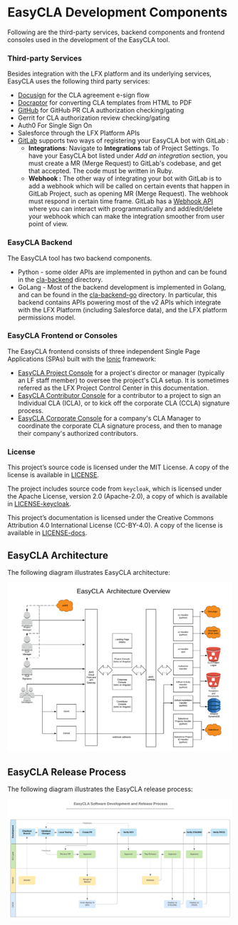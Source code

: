 # EasyCLA Development Components

Following are the third-party services, backend components and frontend consoles used in the development of the EasyCLA tool.

### Third-party Services <a id="third-party-services"></a>

Besides integration with the LFX platform and its underlying services, EasyCLA uses the following third party services:

* [Docusign](https://www.docusign.com/) for the CLA agreement e-sign flow
* [Docraptor](https://docraptor.com/) for converting CLA templates from HTML to PDF
* [GitHub](https://github.com/) for GitHub PR CLA authorization checking/gating
* Gerrit for CLA authorization review checking/gating  
* Auth0 For Single Sign On
* Salesforce through the LFX Platform APIs
* [GitLab](https://gitlab.com/) supports two ways of registering your EasyCLA bot with GitLab : 
  * **Integrations**: Navigate to **Integrations** tab of Project Settings. To have your EasyCLA bot listed under _Add an integration_ section, you must create a MR \(Merge Request\) to GitLab's codebase, and get that accepted. The code must be written in Ruby.
  * **Webhook :** The other way of integrating your bot with GitLab is to add a webhook which will be called on certain events that happen in GitLab Project, such as opening MR \(Merge Request\). The webhook must respond in certain time frame. GitLab has a [Webhook API](https://docs.gitlab.com/ce/api/projects.html#add-project-hook) where you can interact with programmatically and add/edit/delete your webhook which can make the integration smoother from user point of view.

### EasyCLA Backend <a id="cla-backend"></a>

The EasyCLA tool has two backend components.

* Python - some older APIs are implemented in python and can be found in the [cla-backend](https://github.com/communitybridge/easycla/tree/main/cla-backend) directory.
* GoLang - Most of the backend development is implemented in Golang, and can be found in the [cla-backend-go](https://github.com/communitybridge/easycla/tree/main/cla-backend-go) directory. In particular, this backend contains APIs powering most of the v2 APIs which integrate with the LFX Platform \(including Salesforce data\), and the LFX platform permissions model.

### EasyCLA Frontend or Consoles

The EasyCLA frontend consists of three independent Single Page Applications \(SPAs\) built with the [Ionic](https://ionicframework.com/) framework:

* [EasyCLA Project Console](https://projectadmin.lfx.linuxfoundation.org/) for a project's director or manager \(typically an LF staff member\) to oversee the project's CLA setup. It is sometimes referred as the LFX Project Control Center in this documentation.
* [EasyCLA Contributor Console](https://github.com/communitybridge/easycla-contributor-console) for a contributor to a project to sign an Individual CLA \(ICLA\), or to kick off the corporate CLA \(CCLA\) signature process.
* [EasyCLA Corporate Console](https://organization.lfx.linuxfoundation.org/) for a company's CLA Manager to coordinate the corporate CLA signature process, and then to manage their company's authorized contributors.

### License

This project’s source code is licensed under the MIT License. A copy of the license is available in [LICENSE](https://github.com/communitybridge/easycla/blob/main/LICENSE).

The project includes source code from `keycloak`, which is licensed under the Apache License, version 2.0 \(Apache-2.0\), a copy of which is available in [LICENSE-keycloak](https://github.com/communitybridge/easycla/blob/main/LICENSE-keycloak).

This project’s documentation is licensed under the Creative Commons Attribution 4.0 International License \(CC-BY-4.0\). A copy of the license is available in [LICENSE-docs](https://github.com/communitybridge/easycla/blob/main/LICENSE-docs).

## EasyCLA Architecture

The following diagram illustrates EasyCLA architecture:

![EasyCLA Architecture Overview](../../.gitbook/assets/easycla-architecture-overview.png)

## EasyCLA Release Process

The following diagram illustrates the EasyCLA release process:

![EasyCLA Release Process](../../.gitbook/assets/easycla-software-development-and-release_process.png)

